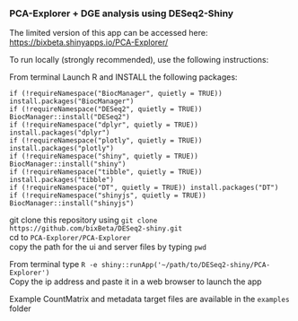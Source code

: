 ### PCA-Explorer + DGE analysis using DESeq2-Shiny

The limited version of this app can be accessed here: https://bixbeta.shinyapps.io/PCA-Explorer/

To run locally (strongly recommended), use the following instructions:

From terminal Launch R and INSTALL the following packages:

`if (!requireNamespace("BiocManager", quietly = TRUE))
  install.packages("BiocManager")`<br>
`if (!requireNamespace("DESeq2", quietly = TRUE))
  BiocManager::install("DESeq2")`<br>
`if (!requireNamespace("dplyr", quietly = TRUE))
 install.packages("dplyr")`<br>
`if (!requireNamespace("plotly", quietly = TRUE))
  install.packages("plotly")`<br>
`if (!requireNamespace("shiny", quietly = TRUE))
  BiocManager::install("shiny")`<br>
`if (!requireNamespace("tibble", quietly = TRUE))
 install.packages("tibble")`<br>
`if (!requireNamespace("DT", quietly = TRUE))
  install.packages("DT")`<br>
`if (!requireNamespace("shinyjs", quietly = TRUE))
  BiocManager::install("shinyjs")`<br>

git clone this repository using `git clone https://github.com/bixBeta/DESeq2-shiny.git`<br>
cd to `PCA-Explorer/PCA-Explorer`<br>
copy the path for the ui and server files by typing `pwd`

From terminal type `R -e shiny::runApp('~/path/to/DESeq2-shiny/PCA-Explorer')`<br>
Copy the ip address and paste it in a web browser to launch the app

Example CountMatrix and metadata target files are available in the `examples` folder



